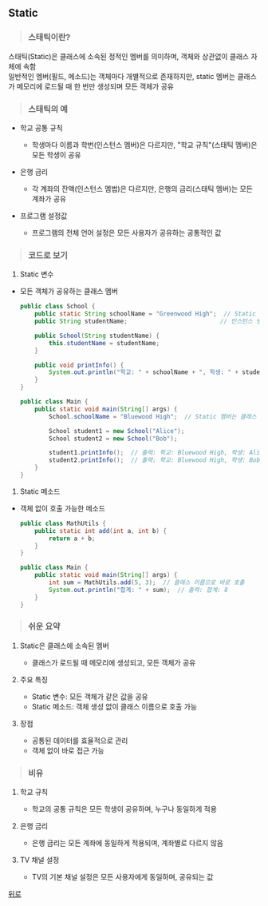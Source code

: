 ## Static
> ### 스태틱이란?
스태틱(Static)은 클래스에 소속된 정적인 멤버를 의미하며, 객체와 상관없이 클래스 자체에 속함</br>
일반적인 멤버(필드, 메소드)는 객체마다 개별적으로 존재하지만, static 멤버는 클래스가 메모리에 로드될 때 한 번만 생성되며 모든 객체가 공유

> ### 스태틱의 예
- 학교 공통 규칙
    - 학생마다 이름과 학번(인스턴스 멤버)은 다르지만, "학교 규칙"(스태틱 멤버)은 모든 학생이 공유

- 은행 금리
    - 각 계좌의 잔액(인스턴스 멤법)은 다르지만, 은행의 금리(스태틱 멤버)는 모든 계좌가 공유

- 프로그램 설정값
    - 프로그램의 전체 언어 설정은 모든 사용자가 공유하는 공통적인 값

> ### 코드로 보기
1. Static 변수
- 모든 객체가 공유하는 클래스 멤버
    ```java
    public class School {
        public static String schoolName = "Greenwood High";  // Static 변수
        public String studentName;                          // 인스턴스 변수

        public School(String studentName) {
            this.studentName = studentName;
        }

        public void printInfo() {
            System.out.println("학교: " + schoolName + ", 학생: " + studentName);
        }
    }

    public class Main {
        public static void main(String[] args) {
            School.schoolName = "Bluewood High";  // Static 멤버는 클래스 이름으로 접근 가능

            School student1 = new School("Alice");
            School student2 = new School("Bob");

            student1.printInfo();  // 출력: 학교: Bluewood High, 학생: Alice
            student2.printInfo();  // 출력: 학교: Bluewood High, 학생: Bob
        }
    }
    ```

1. Static 메소드
- 객체 없이 호출 가능한 메소드
    ```java
    public class MathUtils {
        public static int add(int a, int b) {
            return a + b;
        }
    }

    public class Main {
        public static void main(String[] args) {
            int sum = MathUtils.add(5, 3);  // 클래스 이름으로 바로 호출
            System.out.println("합계: " + sum);  // 출력: 합계: 8
        }
    }
    ```

> ### 쉬운 요약
1. Static은 클래스에 소속된 멤버
    - 클래스가 로드될 때 메모리에 생성되고, 모든 객체가 공유

2. 주요 특징
    - Static 변수: 모든 객체가 같은 값을 공유
    - Static 메소드: 객체 생성 없이 클래스 이름으로 호출 가능

3. 장점
    - 공통된 데이터를 효율적으로 관리
    - 객체 없이 바로 접근 가능

> ### 비유
1. 학교 규칙
    - 학교의 공통 규칙은 모든 학생이 공유하며, 누구나 동일하게 적용

2. 은행 금리
    - 은행 금리는 모든 계좌에 동일하게 적용되며, 계좌별로 다르지 않음

3. TV 채널 설정
    - TV의 기본 채널 설정은 모든 사용자에게 동일하며, 공유되는 값

[뒤로](java.md)